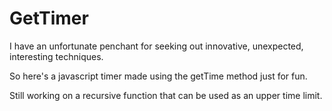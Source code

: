# GetTimer
 I have an unfortunate penchant for seeking out innovative, unexpected, interesting techniques.

 So here's a javascript timer made using the getTime method just for fun. 

 Still working on a recursive function that can be used as an upper time limit. 
